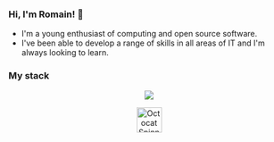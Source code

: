 ### Hi, I'm Romain! 👋
- I'm a young enthusiast of computing and open source software.
- I've been able to develop a range of skills in all areas of IT and I'm always looking to learn.

### My stack
<p align="center">
  <img src="https://skillicons.dev/icons?i=arduino,aws,azure,bash,bootstrap,cloudflare,css,debian,deno,bots,discordjs,docker,gcp,git,github,githubactions,gitlab,go,gradle,grafana,graphql,heroku,html,idea,java,js,kubernetes,laravel,latex,linux,maven,mysql,nextjs,nginx,mongodb,nodejs,npm,nuxtjs,php,phpstorm,pinia,postgres,postman,powershell,prometheus,pycharm,py,rabbitmq,raspberrypi,react,redis,regex,sass,sqlite,stackoverflow,supabase,sentry,symfony,tailwind,ts,ubuntu,v,vercel,vite,vscode,vscodium,vue,vuetify,webpack,webstorm,workers,yarn&perline=25" />
</p>

<div align="center">
  <img src="https://github.githubassets.com/images/spinners/octocat-spinner-128.gif" alt="Octocat Spinner Icon" width="45" height="45">
</div>
